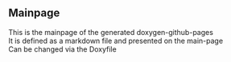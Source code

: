 ## Mainpage

This is the mainpage of the generated doxygen-github-pages  
It is defined as a markdown file and presented on the main-page  
Can be changed via the Doxyfile

